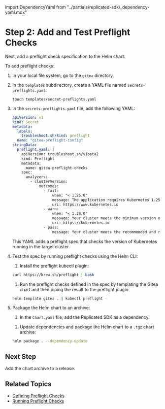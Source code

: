 import DependencyYaml from "../partials/replicated-sdk/_dependency-yaml.mdx"

# Step 2: Add and Test Preflight Checks

Next, add a preflight check specification to the Helm chart.

To add preflight checks:

1. In your local file system, go to the `gitea` directory.

1. In the `templates` subdirectory, create a YAML file named `secrets-preflights.yaml`:

   ```
   touch templates/secret-preflights.yaml
   ```

1. In the `secrets-preflights.yaml` file, add the following YAML: 

   ```yaml
   apiVersion: v1
   kind: Secret
   metadata:
     labels:
       troubleshoot.sh/kind: preflight
     name: "gitea-preflight-config"
   stringData:
     preflight.yaml: |
       apiVersion: troubleshoot.sh/v1beta2
       kind: Preflight
       metadata:
         name: gitea-preflight-checks
       spec:
         analyzers:
           - clusterVersion:
               outcomes:
                 - fail:
                     when: "< 1.25.0"
                     message: The application requires Kubernetes 1.25.0 or later, and recommends 1.28.0.
                     uri: https://www.kubernetes.io
                 - warn:
                     when: "< 1.28.0"
                     message: Your cluster meets the minimum version of Kubernetes, but we recommend you update to 1.28.0 or later.
                     uri: https://kubernetes.io
                 - pass:
                     message: Your cluster meets the recommended and required versions of Kubernetes.
   ```

   This YAML adds a preflight spec that checks the version of Kubernetes running in the target cluster.

1. Test the spec by running preflight checks using the Helm CLI:

   1. Install the preflight kubectl plugin:

    ```bash
    curl https://krew.sh/preflight | bash
    ```

   1. Run the preflight checks defined in the spec by templating the Gitea chart and then piping the result to the preflight plugin:

    ```bash
    helm template gitea . | kubectl preflight -
    ```

1. Package the Helm chart to an archive:

   1. In the `Chart.yaml` file, add the Replicated SDK as a dependency:

    <DependencyYaml/>

   1. Update dependencies and package the Helm chart to a `.tgz` chart archive:

    ```bash
    helm package . --dependency-update
    ```

## Next Step

Add the chart archive to a release.
## Related Topics

* [Defining Preflight Checks](/vendor/preflight-defining)
* [Running Preflight Checks](/vendor/preflight-running)